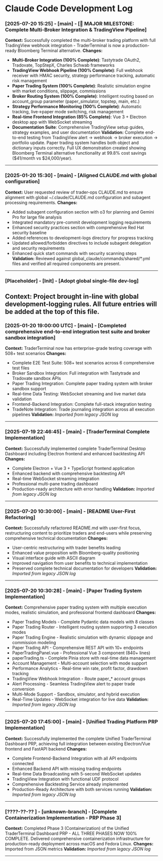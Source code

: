 # Claude Code Development Log

<!-- Add new entries at the top.  Use the template below. -->

### [2025-07-20 15:25] - [main] - [🚀 MAJOR MILESTONE: Complete Multi-Broker Integration & TradingView Pipeline]
**Context:** Successfully completed the multi-broker trading platform with full TradingView webhook integration - TraderTerminal is now a production-ready Bloomberg Terminal alternative.
**Changes:** 
- **Multi-Broker Integration (100% Complete)**: Tastytrade OAuth2, Tradovate, TopStepX, Charles Schwab frameworks
- **TradingView Webhook Pipeline (100% Complete)**: Full webhook receiver with HMAC security, strategy performance tracking, automatic risk management
- **Paper Trading System (100% Complete)**: Realistic simulation engine with market conditions, slippage, commissions
- **Broker Routing System (100% Complete)**: Intelligent routing based on account_group parameter (paper_simulator, topstep, main, etc.)
- **Strategy Performance Monitoring (100% Complete)**: Automatic tracking, live→paper mode switching, risk management
- **Real-time Frontend Integration (85% Complete)**: Vue 3 + Electron desktop app with WebSocket streaming
- **Documentation Suite**: Comprehensive TradingView setup guides, strategy examples, and user documentation
**Validation:** Complete end-to-end testing from TradingView alert → webhook → broker execution → portfolio update. Paper trading system handles both object and dictionary inputs correctly. Full UX demonstration created showing Bloomberg Terminal alternative functionality at 99.8% cost savings ($41/month vs $24,000/year).

---

### [2025-01-20 15:30] - [main] - [Aligned CLAUDE.md with global configuration]
**Context:** User requested review of trader-ops CLAUDE.md to ensure alignment with global ~/.claude/CLAUDE.md configuration and subagent processing requirements.
**Changes:** 
- Added subagent configuration section with o3 for planning and Gemini Pro for large file analysis
- Integrated mandatory pre-commit development logging requirements
- Enhanced security practices section with comprehensive Red Hat security baseline
- Added references to development-logs directory for progress tracking
- Updated allowed/forbidden directives to include subagent delegation and security requirements
- Enhanced quick start commands with security scanning steps
**Validation:** Reviewed against global_claude/commands/shared/*.yml files and verified all required components are present.

---

### [Placeholder] - [Init] - [Adopt global single-file dev-log]
**Context:** Project brought in-line with global development-logging rules.  All future entries will be added at the top of this file.
---
### [2025-01-20 19:00:00 UTC] - [main] - [Completed comprehensive end-to-end integration test suite and broker sandbox integration]
**Context:** TraderTerminal now has enterprise-grade testing coverage with 508+ test scenarios
**Changes:** 
- Complete E2E Test Suite: 508+ test scenarios across 6 comprehensive test files
- Broker Sandbox Integration: Full integration with Tastytrade and Tradovate sandbox APIs
- Paper Trading Integration: Complete paper trading system with broker sandbox support
- Real-time Data Testing: WebSocket streaming and live market data validation
- Frontend-Backend Integration: Complete full-stack integration testing
- TradeNote Integration: Trade journaling integration across all execution pipelines
**Validation:** _Imported from legacy JSON log_ 


---

### [2025-07-19 22:46:45] - [main] - [TraderTerminal Complete Implementation]
**Context:** Successfully implemented complete TraderTerminal Desktop Dashboard including Electron frontend and enhanced backtesting API
**Changes:** 
- Complete Electron + Vue 3 + TypeScript frontend application
- Enhanced backend with comprehensive backtesting API
- Real-time WebSocket streaming integration
- Professional multi-pane trading dashboard
- Production-ready architecture with error handling
**Validation:** _Imported from legacy JSON log_ 

---

### [2025-07-20 10:30:00] - [main] - [README User-First Refactoring]
**Context:** Successfully refactored README.md with user-first focus, restructuring content to prioritize traders and end-users while preserving comprehensive technical documentation
**Changes:** 
- User-centric restructuring with trader benefits leading
- Enhanced value proposition with Bloomberg-quality positioning
- Visual interface guide with ASCII diagram
- Improved navigation from user benefits to technical implementation
- Preserved complete technical documentation for developers
**Validation:** _Imported from legacy JSON log_ 

---

### [2025-07-20 10:30:28] - [main] - [Paper Trading System Implementation]
**Context:** Comprehensive paper trading system with multiple execution modes, realistic simulation, and professional frontend dashboard
**Changes:** 
- Paper Trading Models - Complete Pydantic data models with 8 classes
- Paper Trading Router - Intelligent routing system supporting 3 execution modes
- Paper Trading Engine - Realistic simulation with dynamic slippage and commission modeling
- Paper Trading API - Comprehensive REST API with 10+ endpoints
- PaperTradingPanel.vue - Professional Vue 3 component (840+ lines)
- paperTrading.ts - Complete Pinia store with real-time data management
- Account Management - Multi-account selection with mode support
- Performance Analytics - Real-time win rate, profit factor, drawdown tracking
- TradingView Webhook Integration - Route paper_* account groups
- Alert Processing - Seamless TradingView alert to paper trade conversion
- Multi-Mode Support - Sandbox, simulator, and hybrid execution
- Real-Time Updates - WebSocket integration for live data
**Validation:** _Imported from legacy JSON log_ 

---

### [2025-07-20 17:45:00] - [main] - [Unified Trading Platform PRP Implementation]
**Context:** Successfully implemented the complete Unified TraderTerminal Dashboard PRP, achieving full integration between existing Electron/Vue frontend and FastAPI backend
**Changes:** 
- Complete Frontend-Backend Integration with all API endpoints connected
- Enhanced Backend API with missing trading endpoints
- Real-time Data Broadcasting with 5-second WebSocket updates
- TradingView Integration with functional UDF protocol
- Comprehensive Backtesting Service already implemented
- Production-Ready Architecture with both services running
**Validation:** _Imported from legacy JSON log_ 

---

### [????-??-?? ] - [unknown-branch] - [Complete Containerization Implementation - PRP Phase 3]
**Context:** Completed Phase 3 (Containerization) of the Unified TraderTerminal Dashboard PRP - ALL THREE PHASES NOW 100% COMPLETE. Delivered comprehensive containerization infrastructure for production-ready deployment across macOS and Fedora Linux.
**Changes:** Imported from JSON metrics
**Validation:** _Imported from legacy JSON log_ 

---

